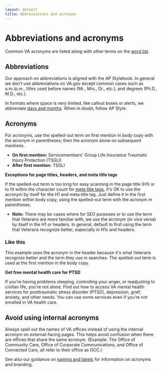 ```yaml
---
layout: default
title: Abbreviations and acronyms
---
```


# Abbreviations and acronyms 

Common VA acronyms are listed along with other terms on the [word list](https://design.va.gov/content-style-guide/word-list).

## Abbreviations

Our approach on abbreviations is aligned with the AP Stylebook. In general we don't use abbreviations on VA.gov except common cases such as a.m./p.m., titles used before names (Mr., Mrs., Dr., etc.), and degrees (Ph.D., M.D., etc.). 

In formats where space is very limited, like callout boxes or alerts, we abbreviate [days and months](https://design.va.gov/content-style-guide/dates-and-numbers). When in doubt, follow AP Style.

## Acronyms

For acronyms, use the spelled-out term on first mention in body copy with the acronym in parentheses; then the acronym alone on subsequent mentions. 

- **On first mention:** Servicemembers' Group Life Insurance Traumatic Injury Protection (TSGLI)
- **After first mention:** TSGLI 

__Exceptions for page titles, headers, and meta title tags__

If the spelled-out term is too long for easy scanning in the page title (H1) or to fit within the character count for [meta title tags](https://design.va.gov/content-style-guide/seo), it's OK to use the acronym by itself for the H1 and meta title tag. Just define it in the first mention within body copy, using the spelled-out term with the acronym in parentheses. 

- **Note:** There may be cases where for SEO purposes or to use the term that Veterans are more familiar with, we use the acronym (or vice versa) by itself in the H1 or headers. In general, default to first using the term that Veterans recognize better, especially in H1s and headers. 


<div class="do-dont">
<div class="do-dont__do">
<h3 class="do-dont__heading">Like this</h3>
<div class="do-dont__content" markdown="1"> 

This example uses the acronym in the header because it's what Veterans recognize better and the term they use in searches. The spelled-out term is used at the first mention in the body copy.

__Get free mental health care for PTSD__

If you’re having problems sleeping, controlling your anger, or readjusting to civilian life, you're not alone. Find out how to access VA mental health services for posttraumatic stress disorder (PTSD), depression, grief, anxiety, and other needs. You can use some services even if you’re not enrolled in VA health care.

</div>
</div>
</div>



## Avoid using internal acronyms

Always spell out the names of VA offices instead of using the internal acronym on external-facing pages. This helps avoid confusion when there are offices that share the same acronym. (Example: The Office of Community Care, Office of Corporate Communications, and Office of Connected Care, all refer to their office as OCC.)

See also our guidance on [naming and labels](https://design.va.gov/content-style-guide/naming-and-labels#dont-create-acronyms-to-use-like-a-brand-name) for information on acronyms and branding.
